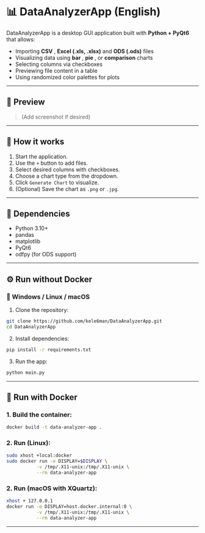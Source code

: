 # 📊 DataAnalyzerApp (English)

DataAnalyzerApp is a desktop GUI application built with **Python + PyQt6** that allows:

* Importing  **CSV** , **Excel (.xls, .xlsx)** and **ODS (.ods)** files
* Visualizing data using  **bar** ,  **pie** , or **comparison** charts
* Selecting columns via checkboxes
* Previewing file content in a table
* Using randomized color palettes for plots

---

## 📸 Preview

> (Add screenshot if desired)

---

## 🧠 How it works

1. Start the application.
2. Use the `+` button to add files.
3. Select desired columns with checkboxes.
4. Choose a chart type from the dropdown.
5. Click `Generate Chart` to visualize.
6. (Optional) Save the chart as `.png` or `.jpg`.

---

## 🧰 Dependencies

* Python 3.10+
* pandas
* matplotlib
* PyQt6
* odfpy (for ODS support)

---

## ⚙️ Run without Docker

### 🔵 Windows / Linux / macOS

1. Clone the repository:

```bash
git clone https://github.com/kele6man/DataAnalyzerApp.git
cd DataAnalyzerApp
```

2. Install dependencies:

```bash
pip install -r requirements.txt
```

3. Run the app:

```bash
python main.py
```

---

## 🐳 Run with Docker

### 1. Build the container:

```bash
docker build -t data-analyzer-app .
```

### 2. Run (Linux):

```bash
sudo xhost +local:docker
sudo docker run -e DISPLAY=$DISPLAY \
           -v /tmp/.X11-unix:/tmp/.X11-unix \
           --rm data-analyzer-app
```

### 2. Run (macOS with XQuartz):

```bash
xhost + 127.0.0.1
docker run -e DISPLAY=host.docker.internal:0 \
           -v /tmp/.X11-unix:/tmp/.X11-unix \
           --rm data-analyzer-app
```

---
